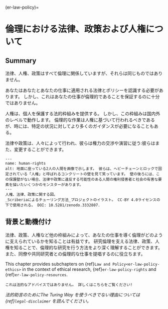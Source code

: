 (er-law-policy)=
# 倫理における法律、政策および人権について

## Summary
法律、人権、政策はすべて倫理に関係していますが、それらは同じものではありません。

あなたはあなたとあなたの仕事に適用される法律とポリシーを認識する必要があります。 しかし、これはあなたの仕事が倫理的であることを保証するのに十分ではありません。

人権は、個人を保護する法的枠組みを提供する。 しかし、この枠組みは国内外のレベルで動作します。 倫理的な作業は人権に基づいて行われるべきであるが、時には、特定の状況に対してより多くのガイダンスが必要になることもある。

法律や政策は、人々によって行われ、彼らは権力の交渉や演習に従う:彼らはまた、変更することができます。

```{figure} ../figures/human-rights.jpg
---
name: human-rights
alt: 地面に座っている2人の人間を画像で示します。 彼らは、ヘビーチェーンとロックで固定されている「人権」と呼ばれるコンクリートの壁を見て笑っています。 壁の後ろには、この保護壁がない場合、法律や政策に違反する可能性のある人間の権利侵害者と社会の有害な要素を描いたいくつかのモンスターがあります。
---
人権、法律、政策に関する図。
_Scriberiaによるチューリング方法_プロジェクトのイラスト。 CC-BY 4.0ライセンスの下で使用される。 DOI: 10.5281/zenodo.3332807.
```

## 背景と動機付け

法律、政策、人権など他の枠組みによって、あなたの仕事を導く倫理がどのように支えられているかを知ることは有益です。 研究倫理を支える法律、政策、人権を知ることで、倫理的な研究を行う方法をより深く理解することができます。 また、同僚や共同研究者との倫理的な仕事を提唱するのに役立ちます。

This chapter provides subchapters on {ref}`Law and Policy<er-law-policy-ethics>` in the context of ethical research, {ref}`er-law-policy-rights` and {ref}`er-law-policy-resources`.

```{attention}
これは法的なアドバイスではありません。 詳しくはこちらをご覧ください!
```
*法的助言のためにThe Turing Way を使うべきでない理由については {ref}`legal-disclaimer` を読んでください。*
